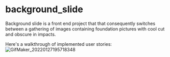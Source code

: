 # background_slide

 Background slide is a front end project that that consequently switches between a gathering of images containing foundation pictures with cool cut and obscure in impacts.


Here's a walkthrough of implemented user stories:
![GifMaker_20220127195718348](https://user-images.githubusercontent.com/59550990/151468488-9389bea6-45ba-42ea-9e72-99cfd1797062.gif)
